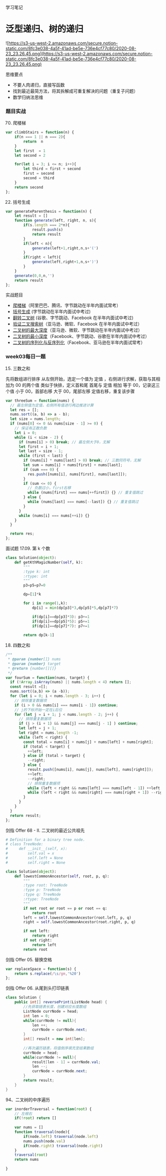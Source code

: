 学习笔记
# 泛型递归、树的递归

![https://s3-us-west-2.amazonaws.com/secure.notion-static.com/8fc3e038-4a5f-41ad-be5e-736e4cf77c80/2020-08-23_23.26.45.png](https://s3-us-west-2.amazonaws.com/secure.notion-static.com/8fc3e038-4a5f-41ad-be5e-736e4cf77c80/2020-08-23_23.26.45.png)

思维要点

- 不要人肉递归，直接写函数
- 找到最近最简方法，将其拆解成可重复解决的问题（重复子问题）
- 数学归纳法思维

### 题目实战

70. 爬楼梯

```jsx
var climbStairs = function(n) {
    if(n === 1 || n === 2){
        return  n
    }
    let first  = 1
    let second = 2

    for(let i = 3; i <= n; i++){
        let third = first + second
        first = second
        second = third
    }
    return second
};
```

22. 括号生成

```jsx
var generateParenthesis = function(n) {
    let result = []
    function generate(left, right, n, s){
        if(s.length === 2*n){
            result.push(s)
            return result
        }
        if(left < n){
            generate(left+1,right,n,s+'(')
        }
        if(right < left){
            generate(left,right+1,n,s+')')
        }
    }
    generate(0,0,n,'')
    return result
};
```

实战题目

- [爬楼梯](https://leetcode-cn.com/problems/climbing-stairs/)（阿里巴巴、腾讯、字节跳动在半年内面试常考）
- [括号生成](https://leetcode-cn.com/problems/generate-parentheses/) (字节跳动在半年内面试中考过)
- [翻转二叉树](https://leetcode-cn.com/problems/invert-binary-tree/description/) (谷歌、字节跳动、Facebook 在半年内面试中考过)
- [验证二叉搜索树](https://leetcode-cn.com/problems/validate-binary-search-tree)（亚马逊、微软、Facebook 在半年内面试中考过）
- [二叉树的最大深度](https://leetcode-cn.com/problems/maximum-depth-of-binary-tree)（亚马逊、微软、字节跳动在半年内面试中考过）
- [二叉树的最小深度](https://leetcode-cn.com/problems/minimum-depth-of-binary-tree)（Facebook、字节跳动、谷歌在半年内面试中考过）
- [二叉树的序列化与反序列化](https://leetcode-cn.com/problems/serialize-and-deserialize-binary-tree/)（Facebook、亚马逊在半年内面试常考）

### week03每日一题

15. 三数之和

先将数组进行排序
从左侧开始，选定一个值为 定值 ，右侧进行求解，获取与其相加为 00 的两个值
类似于快排，定义首和尾
首尾与 定值 相加
等于 00，记录这三个值
小于 00，首部右移
大于 00，尾部左移
定值右移，重复该步骤

```jsx
var threeSum = function(nums) {
  // 最左侧值为定值，右侧所有值进行两边推进计算
  let res = [];
  nums.sort((a, b) => a - b);
  let size = nums.length;
  if (nums[0] <= 0 && nums[size - 1] >= 0) {
    // 保证有正数负数
    let i = 0;
    while (i < size - 2) {
      if (nums[i] > 0) break; // 最左侧大于0，无解
      let first = i + 1;
      let last = size - 1;
      while (first < last) {
        if (nums[i] * nums[last] > 0) break; // 三数同符号，无解
        let sum = nums[i] + nums[first] + nums[last];
        if (sum === 0) {
          res.push([nums[i], nums[first], nums[last]]);
        }
        if (sum <= 0) {
          // 负数过小，first右移
          while (nums[first] === nums[++first]) {} // 重复值跳过
        } else {
          while (nums[last] === nums[--last]) {} // 重复值跳过
        }
      }
      while (nums[i] === nums[++i]) {}
    }
  }

  return res;
};
```

面试题 17.09. 第 k 个数

```python
class Solution(object):
    def getKthMagicNumber(self, k):
        """
        :type k: int
        :rtype: int
        """
        p3=p5=p7=0

        dp=[1]*k

        for i in range(1,k):
            dp[i] = min(dp[p3]*3,dp[p5]*5,dp[p7]*7)

            if(dp[i]==dp[p3]*3): p3+=1
            if(dp[i]==dp[p5]*5): p5+=1
            if(dp[i]==dp[p7]*7): p7+=1
        
        return dp[k-1]
```

18. 四数之和

```jsx
/**
 * @param {number[]} nums
 * @param {number} target
 * @return {number[][]}
 */
var fourSum = function(nums, target) {
  if (!Array.isArray(nums) || nums.length < 4) return [];
  const result =[];
  nums.sort((a,b) => (a -b));
  for (let i = 0; i < nums.length - 3; i++) {
    // 排除重复数据项
    if (i > 0 && nums[i] === nums[i - 1]) continue;
    // j的下标开始一定在i后位
    for (let j = i + 1; j < nums.length - 2; j++) {
      // 排除重复数据项
      if (j > (i + 1) && nums[j] === nums[j - 1] ) continue;
      let left = j + 1;
      let right = nums.length -1;
      while (left < right) {
        const total = nums[i] + nums[j] + nums[left] + nums[right];
        if (total < target) {
          ++left;
        } else if (total > target) {
          --right;
        } else {
          result.push([nums[i], nums[j], nums[left], nums[right]]);
          ++left;
          --right;
          // 排除重复数据项
          while (left < right && nums[left] === nums[left - 1]) ++left;
          while (left < right && nums[right] === nums[right + 1]) --right;
        }
      }
    }
  }
  return result;
};
```

剑指 Offer 68 - II. 二叉树的最近公共祖先

```python
# Definition for a binary tree node.
# class TreeNode:
#     def __init__(self, x):
#         self.val = x
#         self.left = None
#         self.right = None

class Solution(object):
    def lowestCommonAncestor(self, root, p, q):
        """
        :type root: TreeNode
        :type p: TreeNode
        :type q: TreeNode
        :rtype: TreeNode
        """
        if not root or root == p or root == q:
            return root
        left = self.lowestCommonAncestor(root.left, p, q)
        right = self.lowestCommonAncestor(root.right, p, q)

        if not left:
            return right
        if not right:
            return left
        return root
```

剑指 Offer 05. 替换空格

```jsx
var replaceSpace = function(s) {
    return s.replace(/\s/gm,'%20')
};
```

剑指 Offer 06. 从尾到头打印链表

```java
class Solution {
    public int[] reversePrint(ListNode head) {
        //先获取链表长度，创建对应长度数组
        ListNode currNode = head;
        int len = 0;
        while(currNode != null){
            len ++;
            currNode = currNode.next;
        }
        int[] result = new int[len];
        
        //再次遍历链表，将值倒序填充至结果数组
        currNode = head;
        while(currNode != null){
            result[len - 1] = currNode.val;
            len --;
            currNode = currNode.next;
        }
        return result;
    }
}
```

94、二叉树的中序遍历

```jsx
var inorderTraversal = function(root) {
    // 左根右
    if(!root) return []
    
    var nums = []
    function traversal(node){
        if(node.left) traversal(node.left)
        nums.push(node.val)
        if(node.right) traversal(node.right)
    }
    traversal(root)
    return nums
    
}
```